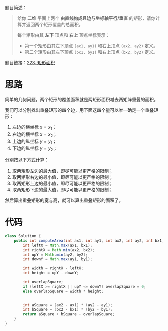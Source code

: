 题目简述：

> 给你 **二维** 平面上两个 **由直线构成且边与坐标轴平行/垂直** 的矩形，请你计算并返回两个矩形覆盖的总面积。
>
> 每个矩形由其 **左下** 顶点和 **右上** 顶点坐标表示：
>
> - 第一个矩形由其左下顶点 `(ax1, ay1)` 和右上顶点 `(ax2, ay2)` 定义。
> - 第二个矩形由其左下顶点 `(bx1, by1)` 和右上顶点 `(bx2, by2)` 定义。

题目链接：[223. 矩形面积](https://leetcode.cn/problems/rectangle-area/)

# 思路

简单的几何问题，两个矩形的覆盖面积就是两矩形面积减去两矩阵重叠的面积。

我们可以分别找出重叠矩形的四个边，用下面这四个量可以唯一确定一个重叠矩形：

1. 左边的横坐标 $x=x_1$；
2. 右边的横坐标 $x=x_2$；
3. 上边的纵坐标 $y=y_1$；
4. 下边的纵坐标 $y=y_2$；

分别按以下方式计算：

1. 取两矩形左边的最大值，即尽可能以更严格的限制；
2. 取两矩形右边的最小值，即尽可能以更严格的限制；
3. 取两矩形上边的最小值，即尽可能以更严格的限制；
4. 取两矩形下边的最大值，即尽可能以更严格的限制；

然后算出重叠矩形的宽与高，就可以算出重叠矩形的面积了。

# 代码

```java
class Solution {
    public int computeArea(int ax1, int ay1, int ax2, int ay2, int bx1, int by1, int bx2, int by2) {
        int leftX = Math.max(ax1, bx1);
        int rightX = Math.min(ax2, bx2);
        int upY = Math.min(ay2, by2);
        int downY = Math.max(ay1, by1);

        int width = rightX - leftX;
        int height = upY - downY;

        int overlapSquare;
        if (leftX >= rightX || upY <= downY) overlapSquare = 0;
        else overlapSquare = width * height;

        
        int aSquare = (ax2 - ax1) * (ay2 - ay1);
        int bSquare = (bx2 - bx1) * (by2 - by1);
        return aSquare + bSquare - overlapSquare;
    }
}
```

